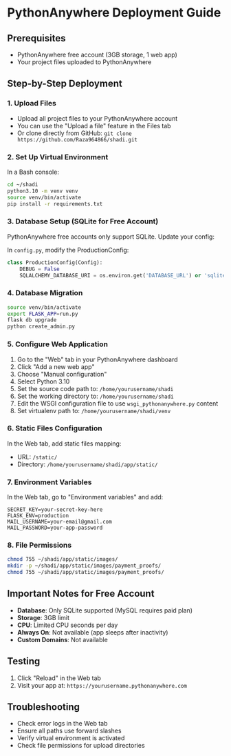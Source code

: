 # PythonAnywhere Deployment Guide

## Prerequisites
- PythonAnywhere free account (3GB storage, 1 web app)
- Your project files uploaded to PythonAnywhere

## Step-by-Step Deployment

### 1. Upload Files
- Upload all project files to your PythonAnywhere account
- You can use the "Upload a file" feature in the Files tab
- Or clone directly from GitHub: `git clone https://github.com/Raza964866/shadi.git`

### 2. Set Up Virtual Environment
In a Bash console:
```bash
cd ~/shadi
python3.10 -m venv venv
source venv/bin/activate
pip install -r requirements.txt
```

### 3. Database Setup (SQLite for Free Account)
PythonAnywhere free accounts only support SQLite. Update your config:

In `config.py`, modify the ProductionConfig:
```python
class ProductionConfig(Config):
    DEBUG = False
    SQLALCHEMY_DATABASE_URI = os.environ.get('DATABASE_URL') or 'sqlite:///shadi.db'
```

### 4. Database Migration
```bash
source venv/bin/activate
export FLASK_APP=run.py
flask db upgrade
python create_admin.py
```

### 5. Configure Web Application
1. Go to the "Web" tab in your PythonAnywhere dashboard
2. Click "Add a new web app"
3. Choose "Manual configuration"
4. Select Python 3.10
5. Set the source code path to: `/home/yourusername/shadi`
6. Set the working directory to: `/home/yourusername/shadi`
7. Edit the WSGI configuration file to use `wsgi_pythonanywhere.py` content
8. Set virtualenv path to: `/home/yourusername/shadi/venv`

### 6. Static Files Configuration
In the Web tab, add static files mapping:
- URL: `/static/`
- Directory: `/home/yourusername/shadi/app/static/`

### 7. Environment Variables
In the Web tab, go to "Environment variables" and add:
```
SECRET_KEY=your-secret-key-here
FLASK_ENV=production
MAIL_USERNAME=your-email@gmail.com
MAIL_PASSWORD=your-app-password
```

### 8. File Permissions
```bash
chmod 755 ~/shadi/app/static/images/
mkdir -p ~/shadi/app/static/images/payment_proofs/
chmod 755 ~/shadi/app/static/images/payment_proofs/
```

## Important Notes for Free Account
- **Database**: Only SQLite supported (MySQL requires paid plan)
- **Storage**: 3GB limit
- **CPU**: Limited CPU seconds per day
- **Always On**: Not available (app sleeps after inactivity)
- **Custom Domains**: Not available

## Testing
1. Click "Reload" in the Web tab
2. Visit your app at: `https://yourusername.pythonanywhere.com`

## Troubleshooting
- Check error logs in the Web tab
- Ensure all paths use forward slashes
- Verify virtual environment is activated
- Check file permissions for upload directories
